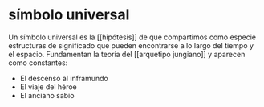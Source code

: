 # símbolo universal
Un símbolo universal es la [[hipótesis]] de que compartimos como especie estructuras de significado que pueden encontrarse a lo largo del tiempo y el espacio. Fundamentan la teoría del [[arquetipo jungiano]] y aparecen como constantes:

- El descenso al inframundo
- El viaje del héroe
- El anciano sabio
